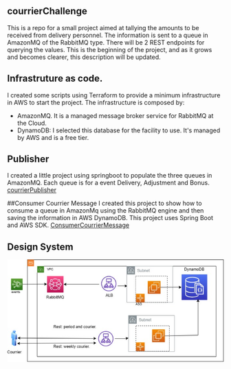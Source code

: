 ## courrierChallenge
This is a repo for a small project aimed at tallying the amounts to be received from delivery personnel. The information is sent to a queue in AmazonMQ of the RabbitMQ type. There will be 2 REST endpoints for querying the values. This is the beginning of the project, and as it grows and becomes clearer, this description will be updated.


## Infrastruture as code.
I created some scripts using Terraform to provide a minimum infrastructure in AWS to start the project.
The infrastructure is composed by:
- AmazonMQ. It is a managed message broker service for RabbitMQ at the Cloud.
- DynamoDB: I selected this database for the facility to use. It's managed by AWS and is a free tier.

## Publisher
  I created a little project using springboot to populate the three queues in AmazonMQ. 
  Each queue is for a event Delivery, Adjustment and Bonus.
  [courrierPublisher](https://github.com/peryclesjr/courrierPublisher)

##Consumer Courrier Message
  I created this project to show how to consume a queue in AmazonMq using the RabbitMQ engine 
  and then saving the information in AWS DynamoDB. This project uses Spring Boot and AWS SDK.
[ConsumerCourrierMessage](https://github.com/peryclesjr/consumerCourrierMessages)

## Design System 
![image](https://github.com/peryclesjr/courrierChallenge/blob/main/skipthedishes_courrierChallenge%20(1).jpg)


  
